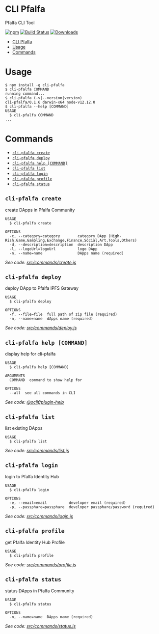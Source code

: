 # CLI Pfalfa

Pfalfa CLI Tool

[![npm][npm]][npm-url]
[![Build Status][build-status]][build-status-url]
[![Downloads][downloads]][downloads-url]

[npm]: https://img.shields.io/npm/v/cli-pfalfa.svg
[npm-url]: https://www.npmjs.com/package/cli-pfalfa
[build-status]: https://circleci.com/gh/eksant/cli-pfalfa.svg?style=shield
[build-status-url]: https://circleci.com/gh/eksant/cli-pfalfa
[downloads]: https://img.shields.io/npm/dw/cli-pfalfa.svg
[downloads-url]: https://www.npmjs.com/package/cli-pfalfa

<!-- toc -->
* [CLI Pfalfa](#cli-pfalfa)
* [Usage](#usage)
* [Commands](#commands)
<!-- tocstop -->

# Usage

<!-- usage -->
```sh-session
$ npm install -g cli-pfalfa
$ cli-pfalfa COMMAND
running command...
$ cli-pfalfa (-v|--version|version)
cli-pfalfa/0.1.6 darwin-x64 node-v12.12.0
$ cli-pfalfa --help [COMMAND]
USAGE
  $ cli-pfalfa COMMAND
...
```
<!-- usagestop -->

# Commands

<!-- commands -->
* [`cli-pfalfa create`](#cli-pfalfa-create)
* [`cli-pfalfa deploy`](#cli-pfalfa-deploy)
* [`cli-pfalfa help [COMMAND]`](#cli-pfalfa-help-command)
* [`cli-pfalfa list`](#cli-pfalfa-list)
* [`cli-pfalfa login`](#cli-pfalfa-login)
* [`cli-pfalfa profile`](#cli-pfalfa-profile)
* [`cli-pfalfa status`](#cli-pfalfa-status)

## `cli-pfalfa create`

create DApps in Pfalfa Community

```
USAGE
  $ cli-pfalfa create

OPTIONS
  -c, --category=category        category DApp (High-Rish,Game,Gambling,Exchange,Finance,Social,Art,Tools,Others)
  -d, --description=description  description DApp
  -l, --logoUrl=logoUrl          logo DApp
  -n, --name=name                DApps name (required)
```

_See code: [src/commands/create.js](https://github.com/eksant/cli-pfalfa/blob/v0.1.6/src/commands/create.js)_

## `cli-pfalfa deploy`

deploy DApp to Pfalfa IPFS Gateway

```
USAGE
  $ cli-pfalfa deploy

OPTIONS
  -f, --file=file  full path of zip file (required)
  -n, --name=name  dApps name (required)
```

_See code: [src/commands/deploy.js](https://github.com/eksant/cli-pfalfa/blob/v0.1.6/src/commands/deploy.js)_

## `cli-pfalfa help [COMMAND]`

display help for cli-pfalfa

```
USAGE
  $ cli-pfalfa help [COMMAND]

ARGUMENTS
  COMMAND  command to show help for

OPTIONS
  --all  see all commands in CLI
```

_See code: [@oclif/plugin-help](https://github.com/oclif/plugin-help/blob/v2.2.3/src/commands/help.ts)_

## `cli-pfalfa list`

list existing DApps

```
USAGE
  $ cli-pfalfa list
```

_See code: [src/commands/list.js](https://github.com/eksant/cli-pfalfa/blob/v0.1.6/src/commands/list.js)_

## `cli-pfalfa login`

login to Pfalfa Identity Hub

```
USAGE
  $ cli-pfalfa login

OPTIONS
  -e, --email=email          developer email (required)
  -p, --passphare=passphare  developer passphare/password (required)
```

_See code: [src/commands/login.js](https://github.com/eksant/cli-pfalfa/blob/v0.1.6/src/commands/login.js)_

## `cli-pfalfa profile`

get Pfalfa Identity Hub Profile

```
USAGE
  $ cli-pfalfa profile
```

_See code: [src/commands/profile.js](https://github.com/eksant/cli-pfalfa/blob/v0.1.6/src/commands/profile.js)_

## `cli-pfalfa status`

status DApps in Pfalfa Community

```
USAGE
  $ cli-pfalfa status

OPTIONS
  -n, --name=name  DApps name (required)
```

_See code: [src/commands/status.js](https://github.com/eksant/cli-pfalfa/blob/v0.1.6/src/commands/status.js)_
<!-- commandsstop -->
